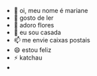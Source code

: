 - 👋 oi, meu nome é mariane
- 👀 gosto de ler
- 🌱 adoro flores
- 💞️ eu sou casada
- 📫 me envie caixas postais
- 😄 estou feliz
- ⚡ katchau
- 

<!---
mari29hh/mari29hh is a ✨ special ✨ repository because its `README.md` (this file) appears on your GitHub profile.
You can click the Preview link to take a look at your changes.
--->
